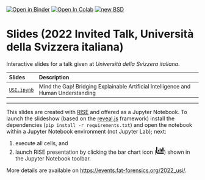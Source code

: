 [![Open in Binder](https://mybinder.org/badge_logo.svg)](https://mybinder.org/v2/gh/fat-forensics/events/master?filepath=resources%2F2022_USI%2Fslides%2FUSI.ipynb)
[![Open In Colab](https://colab.research.google.com/assets/colab-badge.svg)](https://colab.research.google.com/github/fat-forensics/events/blob/master/resources/2022_USI/slides/USI.ipynb)
[![new BSD](https://img.shields.io/github/license/fat-forensics/events.svg)](https://github.com/fat-forensics/events/blob/master/LICENCE)

# Slides (2022 Invited Talk, Universit&agrave; della Svizzera italiana) #

Interactive slides for a talk given at
*Universit&agrave; della Svizzera italiana*.

| Slides | Description |
|:-------|:------------|
| [`USI.ipynb`](USI.ipynb) | Mind the Gap! Bridging Explainable Artificial Intelligence and Human Understanding |

---

This slides are created with [RISE](https://rise.readthedocs.io/) and
offered as a Jupyter Notebook.
To launch the slideshow (based on the [reveal.js](https://revealjs.com/)
framework) install the dependencies (`pip install -r requirements.txt`) and
open the notebook within a Jupyter Notebook environment (not Jupyter Lab);
next:

1. execute all cells, and
2. launch RISE presentation by clicking the bar chart icon
   (<img src="../../../assets/images/barchart.svg" width=20px />) shown in the
   Jupyter Notebook toolbar.

More details are available on
<https://events.fat-forensics.org/2022_usi/>.
